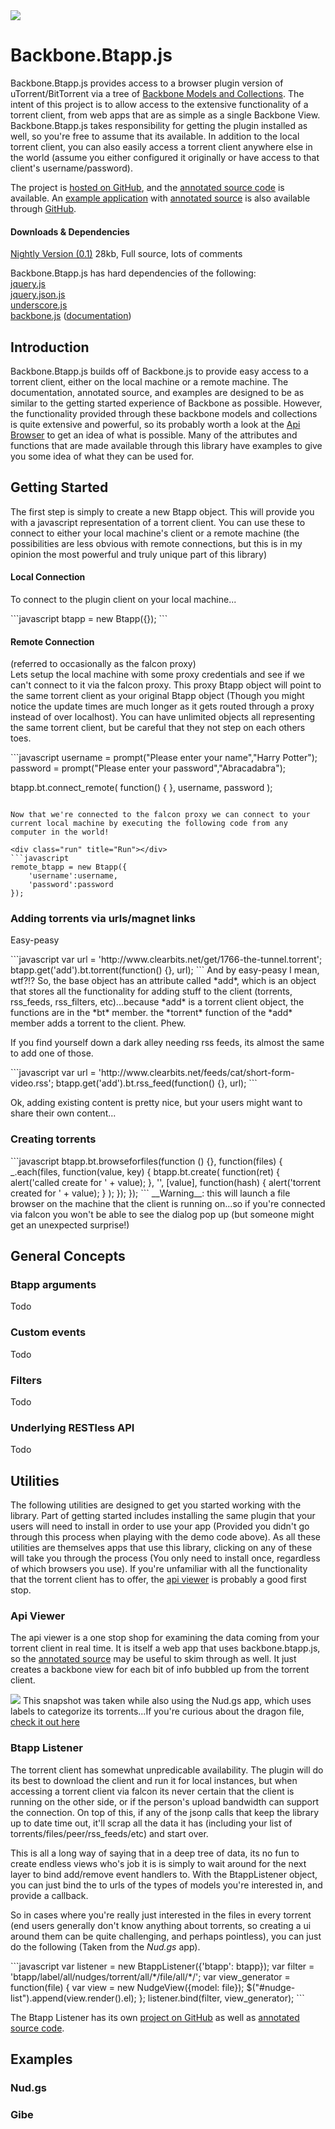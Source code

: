 <link rel="icon" href="docs/images/favicon.ico">

<img id="logo" src="http://www.pwmckenna.com/img/bittorrent_medium.png" />

# Backbone.Btapp.js
Backbone.Btapp.js provides access to a browser plugin version of uTorrent/BitTorrent via a tree of [Backbone Models and Collections](http://documentcloud.github.com/backbone/ "backbone"). The intent of this project is to allow access to the extensive functionality of a torrent client, from web apps that are as simple as a single Backbone View. Backbone.Btapp.js takes responsibility for getting the plugin installed as well, so you're free to assume that its available. In addition to the local torrent client, you can also easily access a torrent client anywhere else in the world (assume you either configured it originally or have access to that client's username/password).

The project is [hosted on GitHub](https://github.com/pwmckenna/btapp/ "github"), and the [annotated source code](http://pwmckenna.github.com/btapp/docs/backbone.btapp.html "source") is available. An [example application](http://pwmckenna.github.com/nud.gs/ "see it run!") with [annotated source](http://pwmckenna.github.com/nud.gs/docs/nudgs.html "annotation") is also available through [GitHub](http://github.com/pwmckenna/nud.gs/ "source").

#### Downloads & Dependencies
[Nightly Version (0.1)](https://raw.github.com/pwmckenna/btapp/master/backbone.btapp.js "backbone.btapp.js") 28kb, Full source, lots of comments

Backbone.Btapp.js has hard dependencies of the following:  
[jquery.js](http://cdnjs.cloudflare.com/ajax/libs/jquery/1.7.1/jquery.min.js "jquery")  
[jquery.json.js](http://jquery-json.googlecode.com/files/jquery.json-2.3.min.js "json")  
[underscore.js](http://cdnjs.cloudflare.com/ajax/libs/underscore.js/1.2.2/underscore-min.js "underscore")  
[backbone.js](http://cdnjs.cloudflare.com/ajax/libs/backbone.js/0.5.3/backbone-min.js "backbone") ([documentation](http://documentcloud.github.com/backbone/ "backbone"))  

## Introduction

Backbone.Btapp.js builds off of Backbone.js to provide easy access to a torrent client, either on the local machine or a remote machine. The documentation, annotated source, and examples are designed to be as similar to the getting started experience of Backbone as possible. However, the functionality provided through these backbone models and collections is quite extensive and powerful, so its probably worth a look at the [Api Browser](http://pwmckenna.github.com/btapp_api_viewer/ "api") to get an idea of what is possible. Many of the attributes and functions that are made available through this library have examples to give you some idea of what they can be used for. 

## Getting Started

The first step is simply to create a new Btapp object. This will provide you with a javascript representation of a torrent client. You can use these to connect to either your local machine's client or a remote machine (the possibilities are less obvious with remote connections, but this is in my opinion the most powerful and truly unique part of this library)

#### Local Connection
To connect to the plugin client on your local machine...
<div class="run" title="Run"></div>
```javascript
btapp = new Btapp({});
```

#### Remote Connection 
(referred to occasionally as the falcon proxy)  
Lets setup the local machine with some proxy credentials and see if we can't connect to it via the falcon proxy. This proxy Btapp object will point to the same torrent client as your original Btapp object (Though you might notice the update times are much longer as it gets routed through a proxy instead of over localhost). You can have unlimited objects all representing the same torrent client, but be careful that they not step on each others toes.

<div class="run" title="Run"></div>
```javascript
username = prompt("Please enter your name","Harry Potter");
password = prompt("Please enter your password","Abracadabra");

btapp.bt.connect_remote(
    function() { }, 
	username,
	password
);
```

Now that we're connected to the falcon proxy we can connect to your current local machine by executing the following code from any computer in the world!

<div class="run" title="Run"></div>
```javascript
remote_btapp = new Btapp({  
    'username':username,  
	'password':password
});
```

### Adding torrents via urls/magnet links
Easy-peasy
<div class="run" title="Run"></div>
```javascript
var url = 'http://www.clearbits.net/get/1766-the-tunnel.torrent';
btapp.get('add').bt.torrent(function() {}, url);
```
And by easy-peasy I mean, wtf?!? So, the base object has an attribute called *add*, which is an object that stores all the functionality for adding stuff to the client (torrents, rss_feeds, rss_filters, etc)...because *add* is a torrent client object, the functions are in the *bt* member. the *torrent* function of the *add* member adds a torrent to the client. Phew. 

If you find yourself down a dark alley needing rss feeds, its almost the same to add one of those.
<div class="run" title="Run"></div>
```javascript
var url = 'http://www.clearbits.net/feeds/cat/short-form-video.rss';
btapp.get('add').bt.rss_feed(function() {}, url);
```


Ok, adding existing content is pretty nice, but your users might want to share their own content...

### Creating torrents
<div class="run" title="Run"></div>
```javascript
btapp.bt.browseforfiles(function () {}, function(files) {
	_.each(files, function(value, key) {
			btapp.bt.create(
				function(ret) {
					alert('called create for ' + value);
				}, 
				'', 
				[value], 
				function(hash) {
					alert('torrent created for ' + value);
				}
			);
	});
});
```
__Warning__: this will launch a file browser on the machine that the client is running on...so if you're connected via falcon you won't be able to see the dialog pop up (but someone might get an unexpected surprise!)

## General Concepts

### Btapp arguments
Todo
### Custom events
Todo
### Filters
Todo
### Underlying RESTless API
Todo

## Utilities

The following utilities are designed to get you started working with the library. Part of getting started includes installing the same plugin that your users will need to install in order to use your app (Provided you didn't go through this process when playing with the demo code above). As all these utilities are themselves apps that use this library, clicking on any of these will take you through the process (You only need to install once, regardless of which browsers you use). If you're unfamiliar with all the functionality that the torrent client has to offer, the [api viewer](http://pwmckenna.github.com/btapp_api_viewer/ "api") is probably a good first stop. 

### Api Viewer

The api viewer is a one stop shop for examining the data coming from your torrent client in real time. It is itself a web app that uses backbone.btapp.js, so the [annotated source](http://pwmckenna.github.com/btapp_api_viewer/docs/index.html "annotated source") may be useful to skim through as well. It just creates a backbone view for each bit of info bubbled up from the torrent client.

<a href="http://pwmckenna.github.com/btapp_api_viewer/"><img src="http://pwmckenna.com/img/api_viewer.png"></img></a>
This snapshot was taken while also using the Nud.gs app, which uses labels to categorize its torrents...If you're curious about the dragon file, [check it out here](http://pwmckenna.com/img/dragon.jpg "dragon!")
### Btapp Listener

The torrent client has somewhat unpredicable availability. The plugin will do its best to download the client and run it for local instances, but when accessing a torrent client via falcon its never certain that the client is running on the other side, or if the person's upload bandwidth can support the connection. On top of this, if any of the jsonp calls that keep the library up to date time out, it'll scrap all the data it has (including your list of torrents/files/peer/rss_feeds/etc) and start over.  
  
This is all a long way of saying that in a deep tree of data, its no fun to create endless views who's job it is is simply to wait around for the next layer to bind add/remove event handlers to. With the BtappListener object, you can just bind the to urls of the types of models you're interested in, and provide a callback.  
  
So in cases where you're really just interested in the files in every torrent (end users generally don't know anything about torrents, so creating a ui around them can be quite challenging, and perhaps pointless), you can just do the following (Taken from the *Nud.gs* app).
<div class="run" title="Run"></div>
```javascript
var listener = new BtappListener({'btapp': btapp});
var filter = 'btapp/label/all/nudges/torrent/all/*/file/all/*/';
var view_generator = function(file) {
	var view = new NudgeView({model: file});
	$("#nudge-list").append(view.render().el);
};
listener.bind(filter, view_generator);
```

The Btapp Listener has its own [project on GitHub](https://github.com/pwmckenna/btapp_listener "btapp listener") as well as [annotated source code](http://pwmckenna.github.com/btapp_listener/docs/listener.btapp.html "annotated source").

## Examples
### Nud.gs
### Gibe
